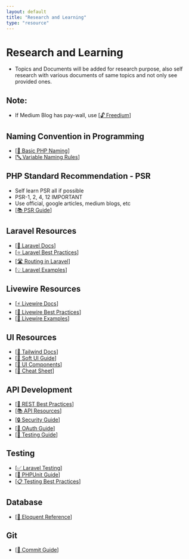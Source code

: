```yaml
---
layout: default
title: "Research and Learning"
type: "resource"
---
```


# Research and Learning
- Topics and Documents will be added for research purpose, also self research with various  documents of same topics and not only see provided ones.

## Note:
- If Medium Blog has pay-wall, use [[🔓 Freedium][freedium-link]]

## Naming Convention in Programming
- [[📝 Basic PHP Naming][basic-naming-convention]]
- [[🔤 Variable Naming Rules][rules-and-conventions-variable]]

## PHP Standard Recommendation - PSR
- Self learn PSR all if possible
- PSR-1, 2, 4, 12 IMPORTANT
- Use official, google articles, medium blogs, etc
- [[📚 PSR Guide][psr]]

## Laravel Resources
- [[📖 Laravel Docs][laravel-docs]]
- [[⭐ Laravel Best Practices][laravel-best]]
- [[🛣️ Routing in Laravel][laravel-routing]]
- [[💡 Laravel Examples][laravel-example]]

## Livewire Resources
- [[⚡ Livewire Docs][livewire-docs]]
- [[🌟 Livewire Best Practices][livewire-best]]
- [[📱 Livewire Examples][livewire-examples]]

## UI Resources
- [[🎨 Tailwind Docs][tailwind-docs]]
- [[🎯 Soft UI Guide][soft-ui]]
- [[🧩 UI Components][tailwind-components]]
- [[📝 Cheat Sheet][tailwind-cheat]]

## API Development
- [[🔧 REST Best Practices][api-best]]
- [[📚 API Resources][api-resources]]
- [[🔒 Security Guide][api-security]]
- [[🔑 OAuth Guide][oauth]]
- [[🧪 Testing Guide][api-testing]]

## Testing
- [[✅ Laravel Testing][laravel-testing]]
- [[🧪 PHPUnit Guide][phpunit]]
- [[📋 Testing Best Practices][api-test-best]]

## Database
- [[💾 Eloquent Reference][eloquent-sql-reference]]

## Git
- [[📝 Commit Guide][git-commit]]

[freedium-link]: https://freedium.cfd "🔓 Freedium: Remove Medium Paywall"
[basic-naming-convention]: https://www.codementor.io/@veenitchauhan/basics-of-naming-conventions-for-php-developers-eliexmew6 "📝 PHP Naming Conventions"
[rules-and-conventions-variable]: https://www.koladechris.com/blog/rules-and-conventions-for-naming-variables-in-php/ "🔤 PHP Variable Naming"
[psr]: https://www.php-fig.org/psr/ "📚 PHP Standards Recommendations"

[laravel-docs]: https://laravel.com/docs/10.x "📖 Official Laravel Documentation"
[laravel-best]: https://github.com/alexeymezenin/laravel-best-practices?tab=readme-ov-file#contents "⭐ Laravel Best Practices"
[laravel-example]: https://github.com/alexeymezenin/laravel-realworld-example-app "💡 Laravel Examples"

[livewire-docs]: https://livewire.laravel.com/docs/ "⚡ Official Livewire Documentation"
[livewire-best]: https://github.com/michael-rubel/livewire-best-practices "🌟 Livewire Best Practices"
[laravel-routing]: https://laravel.com/docs/10.x/routing "🛣️ Routing in laravel"
[livewire-examples]: https://github.com/livewire/examples "📱 Livewire Examples"

[tailwind-docs]: https://tailwindcss.com/docs "🎨 Tailwind CSS Documentation"
[soft-ui]: https://www.creative-tim.com/learning-lab/tailwind/html/quick-start/soft-ui-dashboard/ "🎯 Soft UI Dashboard Guide"
[tailwind-components]: https://tailwindui.com/components "🧩 Tailwind UI Components"
[tailwind-cheat]: https://nerdcave.com/tailwind-cheat-sheet "📝 Tailwind Cheat Sheet"

[api-best]: https://docs.microsoft.com/en-us/azure/architecture/best-practices/api-design "🔧 REST API Best Practices"
[api-resources]: https://laravel.com/docs/10.x/eloquent-resources "📚 Laravel API Resources"
[api-security]: https://oauth.net/articles/authentication/ "🔒 API Security Guide"
[oauth]: https://fusionauth.io/articles/oauth/modern-guide-to-oauth "🔑 OAuth 2.0 Guide"
[api-testing]: https://www.guru99.com/api-testing.html "🧪 API Testing Strategies"

[laravel-testing]: https://laravel.com/docs/10.x/testing "✅ Laravel Testing Guide"
[phpunit]: https://phpunit.de/documentation.html "🧪 PHPUnit Documentation"
[api-test-best]: https://www.perfecto.io/blog/api-testing-best-practices "📋 API Testing Best Practices"

[eloquent-sql-reference]: https://github.com/alexeymezenin/eloquent-sql-reference "💾 Eloquent SQL Reference"
[git-commit]: https://www.freecodecamp.org/news/how-to-write-better-git-commit-messages/ "📝 Git Commit Message Guide"